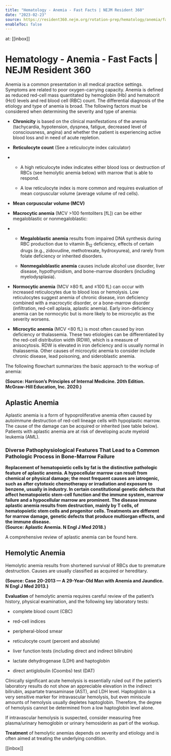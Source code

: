 ```yaml
---
title: "Hematology - Anemia - Fast Facts | NEJM Resident 360"
date: "2023-02-23"
source: https://resident360.nejm.org/rotation-prep/hematology/anemia/fast-facts
enableToc: false
---
```


at: [[inbox]]

# Hematology - Anemia - Fast Facts | NEJM Resident 360
Anemia is a common presentation in all medical practice settings. Symptoms are related to poor oxygen-carrying capacity. Anemia is defined as reduced red-cell mass quantitated by hemoglobin (Hb) and hematocrit (Hct) levels and red blood cell (RBC) count. The differential diagnosis of the etiology and type of anemia is broad. The following factors must be considered when determining the severity and type of anemia:

*   **Chronicity** is based on the clinical manifestations of the anemia (tachycardia, hypotension, dyspnea, fatigue, decreased level of consciousness, angina) and whether the patient is experiencing active blood loss and in need of acute repletion.
    

*   **Reticulocyte count** (See a reticulocyte index calculator)
    
*   *   A high reticulocyte index indicates either blood loss or destruction of RBCs (see hemolytic anemia below) with marrow that is able to respond.
        
    *   A low reticulocyte index is more common and requires evaluation of mean corpuscular volume (average volume of red cells).
        

*   **Mean corpuscular volume (MCV)**
    

*   **Macrocytic anemia** (MCV >100 femtoliters [fL]) can be either megaloblastic or nonmegaloblastic:
    
*   *   **Megaloblastic anemia** results from impaired DNA synthesis during RBC production due to vitamin B<sub>12</sub> deficiency, effects of certain drugs (e.g., zidovudine, methotrexate, hydroxyurea), and rarely from folate deficiency or inherited disorders.
        
    *   **Nonmegaloblastic anemia** causes include alcohol use disorder, liver disease, hypothyroidism, and bone-marrow disorders (including myelodysplasia).
        
*   **Normocytic anemia** (MCV ≥80 fL and ≤100 fL) can occur with increased reticulocytes due to blood loss or hemolysis. Low reticulocytes suggest anemia of chronic disease, iron deficiency combined with a macrocytic disorder, or a bone-marrow disorder (infiltration, red-cell aplasia, aplastic anemia). Early iron-deficiency anemia can be normocytic but is more likely to be microcytic as the severity worsens.
    
*   **Microcytic anemia** (MCV <80 fL) is most often caused by iron deficiency or thalassemia. These two etiologies can be differentiated by the red-cell distribution width (RDW), which is a measure of anisocytosis. RDW is elevated in iron deficiency and is usually normal in thalassemia. Other causes of microcytic anemia to consider include chronic disease, lead poisoning, and sideroblastic anemia.  
      
    

The following flowchart summarizes the basic approach to the workup of anemia:

  
**(Source: Harrison’s Principles of Internal Medicine. 20th Edition. McGraw-Hill Education, Inc. 2020.)**

## Aplastic Anemia

Aplastic anemia is a form of hypoproliferative anemia often caused by autoimmune destruction of red-cell lineage cells with hypoplastic marrow. The cause of the damage can be acquired or inherited (see table below). Patients with aplastic anemia are at risk of developing acute myeloid leukemia (AML).

### Diverse Pathophysiological Features That Lead to a Common Pathologic Process in Bone-Marrow Failure

  
**Replacement of hematopoietic cells by fat is the distinctive pathologic feature of aplastic anemia. A hypocellular marrow can result from chemical or physical damage; the most frequent causes are iatrogenic, such as after cytotoxic chemotherapy or irradiation and exposure to benzene, usually in industry. In certain constitutional genetic defects that affect hematopoietic stem-cell function and the immune system, marrow failure and a hypocellular marrow are prominent. The disease immune aplastic anemia results from destruction, mainly by T cells, of hematopoietic stem cells and progenitor cells. Treatments are different for marrow damage, genetic defects that produce multiorgan effects, and the immune disease.  
(Source: Aplastic Anemia. N Engl J Med 2018.)**

A comprehensive review of aplastic anemia can be found here.

## Hemolytic Anemia

Hemolytic anemia results from shortened survival of RBCs due to premature destruction. Causes are usually classified as acquired or hereditary.

  
**(Source: Case 20-2013 — A 29-Year-Old Man with Anemia and Jaundice. N Engl J Med 2013.)**

**Evaluation** of hemolytic anemia requires careful review of the patient’s history, physical examination, and the following key laboratory tests:

*   complete blood count (CBC)
    
*   red-cell indices
    
*   peripheral-blood smear
    
*   reticulocyte count (percent and absolute)
    
*   liver function tests (including direct and indirect bilirubin)
    
*   lactate dehydrogenase (LDH) and haptoglobin
    
*   direct antiglobulin (Coombs) test (DAT)  
      
    

Clinically significant acute hemolysis is essentially ruled out if the patient’s laboratory results do not show an appreciable elevation in the indirect bilirubin, aspartate transaminase (AST), and LDH level. Haptoglobin is a very sensitive marker for intravascular hemolysis, but even miniscule amounts of hemolysis usually depletes haptoglobin. Therefore, the degree of hemolysis cannot be determined from a low haptoglobin level alone.

If intravascular hemolysis is suspected, consider measuring free plasma/urinary hemoglobin or urinary hemosiderin as part of the workup.

**Treatment** of hemolytic anemias depends on severity and etiology and is often aimed at treating the underlying condition.

[[inbox]]